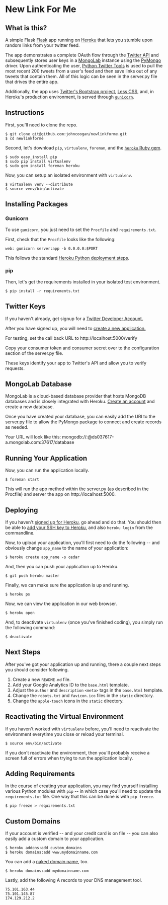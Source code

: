 New Link For Me
============

What is this?
-------------

A simple Flask [Flask](http://flask.pocoo.org/) app running on
[Heroku](https://www.heroku.com/) that lets you stumble upon random links from your twitter feed.

The app demonstrates a complete OAuth flow through the [Twitter API](http://dev.twitter.com) and subsequently stores user keys in a [MongoLab](http://www.mongolab.com) instance using the [PyMongo](http://pypi.python.org/pypi/pymongo) driver. Upon authenticating the user, [Python Twitter Tools](http://mike.verdone.ca/twitter) is used to pull the most recent 200 tweets from a user's feed and then save links out of any tweets that contain them. All of this logic can be seen in the server.py file that drives the entire app.

Additionally, the app uses [Twitter's Bootstrap
project](http://twitter.github.com/bootstrap/), [Less
CSS](http://lesscss.org/), and, in Heroku's production environment, is served through [`gunicorn`](http://gunicorn.org/).


Instructions
------------

First, you'll need to clone the repo.

    $ git clone git@github.com:johncoogan/newlinkforme.git
    $ cd newlinkforme

Second, let's download `pip`, `virtualenv`, `foreman`, and the [`heroku`
Ruby gem](http://devcenter.heroku.com/articles/using-the-cli).

    $ sudo easy_install pip
    $ sudo pip install virtualenv
    $ sudo gem install foreman heroku

Now, you can setup an isolated environment with `virtualenv`.

    $ virtualenv venv --distribute
    $ source venv/bin/activate


Installing Packages
--------------------

### Gunicorn

To use `gunicorn`, you just need to set the `Procfile` and `requirements.txt`.

First, check that the `Procfile` looks like the following:

    web: gunicorn server:app -b 0.0.0.0:$PORT

This follows the standard [Heroku Python deployment steps](https://devcenter.heroku.com/articles/python).

### pip

Then, let's get the requirements installed in your isolated test
environment.

    $ pip install -r requirements.txt


Twitter Keys
------------------------

If you haven't already, get signup for a [Twitter Developer Account.](https://dev.twitter.com/user/login)

After you have signed up, you will need to [create a new application.](https://dev.twitter.com/apps/new)

For testing, set the call back URL to http://localhost:5000/verify

Copy your consumer token and consumer secret over to the configuration section of the server.py file. 

These keys identify your app to Twitter's API and allow you to verify requests.


MongoLab Database
------------------------
MongoLab is a cloud-based database provider that hosts MongoDB databases and is closely integrated with Heroku. [Create an account](https://mongolab.com) and create a new database. 

Once you have created your database, you can easily add the URI to the server.py file to allow the PyMongo package to connect and create records as needed.

Your URL will look like this:
	mongodb://<user>:<password>@ds037617-a.mongolab.com:37617/database


Running Your Application
------------------------

Now, you can run the application locally.

    $ foreman start

This will run the app method within the server.py (as described in the Procfile) and server the app on http://localhost:5000.


Deploying
---------

If you haven't [signed up for Heroku](https://api.heroku.com/signup), go
ahead and do that. You should then be able to [add your SSH key to
Heroku](http://devcenter.heroku.com/articles/quickstart), and also
`heroku login` from the commandline.

Now, to upload your application, you'll first need to do the
following -- and obviously change `app_name` to the name of your
application:

    $ heroku create app_name -s cedar

And, then you can push your application up to Heroku.

    $ git push heroku master

Finally, we can make sure the application is up and running.

    $ heroku ps

Now, we can view the application in our web browser.

    $ heroku open

And, to deactivate `virtualenv` (once you've finished coding), you
simply run the following command:

    $ deactivate


Next Steps
----------

After you've got your application up and running, there a couple next
steps you should consider following.

1. Create a new `README.md` file.
2. Add your Google Analytics ID to the `base.html` template.
3. Adjust the `author` and `description` `<meta>` tags in the
   `base.html` template.
4. Change the `robots.txt` and `favicon.ico` files in the `static`
   directory.
5. Change the `apple-touch` icons in the `static` directory.


Reactivating the Virtual Environment
------------------------------------

If you haven't worked with `virtualenv` before, you'll need to
reactivate the environment everytime you close or reload your terminal.

    $ source env/bin/activate

If you don't reactivate the environment, then you'll probably receive a
screen full of errors when trying to run the application locally.


Adding Requirements
-------------------

In the course of creating your application, you may find yourself
installing various Python modules with `pip` -- in which case you'll
need to update the `requirements.txt` file. One way that this can be
done is with `pip freeze`.

    $ pip freeze > requirements.txt


Custom Domains
--------------

If your account is verified -- and your credit card is on file -- you
can also easily add a custom domain to your application.

    $ heroku addons:add custom_domains
    $ heroku domains:add www.mydomainname.com

You can add a [naked domain
name](http://devcenter.heroku.com/articles/custom-domains), too.

    $ heroku domains:add mydomainname.com

Lastly, add the following A records to your DNS management tool.

    75.101.163.44
    75.101.145.87
    174.129.212.2